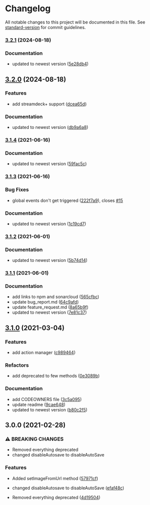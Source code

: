 # Changelog

All notable changes to this project will be documented in this file. See [standard-version](https://github.com/conventional-changelog/standard-version) for commit guidelines.

### [3.2.1](https://github.com/XeroxDev/Stream-Deck-TS-SDK/compare/v3.2.0...v3.2.1) (2024-08-18)


### Documentation

* updated to newest version ([5e28db4](https://github.com/XeroxDev/Stream-Deck-TS-SDK/commit/5e28db4f595c08e91564d2b5b50e29a0ccee33b4))

## [3.2.0](https://github.com/XeroxDev/Stream-Deck-TS-SDK/compare/v3.1.4...v3.2.0) (2024-08-18)


### Features

* add streamdeck+ support ([dcea65d](https://github.com/XeroxDev/Stream-Deck-TS-SDK/commit/dcea65ddf5433cef818dd08955ff27e0c5ffe946))


### Documentation

* updated to newest version ([db9a6a8](https://github.com/XeroxDev/Stream-Deck-TS-SDK/commit/db9a6a8dc4b97e6f2a5643364d95c7ed64a5a319))

### [3.1.4](https://github.com/XeroxDev/Stream-Deck-TS-SDK/compare/v3.1.3...v3.1.4) (2021-06-16)


### Documentation

* updated to newest version ([59fac5c](https://github.com/XeroxDev/Stream-Deck-TS-SDK/commit/59fac5cc6e1b26e8a168c078699f8f404fae8d6b))

### [3.1.3](https://github.com/XeroxDev/Stream-Deck-TS-SDK/compare/v3.1.2...v3.1.3) (2021-06-16)


### Bug Fixes

* global events don't get triggered ([222f7a9](https://github.com/XeroxDev/Stream-Deck-TS-SDK/commit/222f7a90c7e0bb9c4a0262ca06d4cbfb61791de4)), closes [#15](https://github.com/XeroxDev/Stream-Deck-TS-SDK/issues/15)


### Documentation

* updated to newest version ([1c19cd7](https://github.com/XeroxDev/Stream-Deck-TS-SDK/commit/1c19cd7990e9903f2ae2d47bd49ec42cfa8d47f6))

### [3.1.2](https://github.com/XeroxDev/Stream-Deck-TS-SDK/compare/v3.1.1...v3.1.2) (2021-06-01)


### Documentation

* updated to newest version ([5b74d14](https://github.com/XeroxDev/Stream-Deck-TS-SDK/commit/5b74d14ba51829e649f91d58fde3b8d1717357b2))

### [3.1.1](https://github.com/XeroxDev/Stream-Deck-TS-SDK/compare/v3.1.0...v3.1.1) (2021-06-01)


### Documentation

* add links to npm and sonarcloud ([565cfbc](https://github.com/XeroxDev/Stream-Deck-TS-SDK/commit/565cfbcd4b321a628f8dad38d881034d81aeb678))
* update bug_report.md ([64c9afd](https://github.com/XeroxDev/Stream-Deck-TS-SDK/commit/64c9afd08237ac77335df665d4bc1b6bd6e1e9fd))
* update feature_request.md ([8a65b9f](https://github.com/XeroxDev/Stream-Deck-TS-SDK/commit/8a65b9f7cefe44d12b97a879d662fd5b50a741e9))
* updated to newest version ([7e81c37](https://github.com/XeroxDev/Stream-Deck-TS-SDK/commit/7e81c375110dc58e183d705e4110839bd5184477))

## [3.1.0](https://github.com/XeroxDev/Stream-Deck-TS-SDK/compare/v3.0.0...v3.1.0) (2021-03-04)


### Features

* add action manager ([c989464](https://github.com/XeroxDev/Stream-Deck-TS-SDK/commit/c989464bd9b2932c078aea28b6a1215d8177efdf))


### Refactors

* add deprecated to few methods ([0e3089b](https://github.com/XeroxDev/Stream-Deck-TS-SDK/commit/0e3089baca105ee7c2e30891d90dc19b1a150c27))


### Documentation

* add CODEOWNERS file ([3c5a095](https://github.com/XeroxDev/Stream-Deck-TS-SDK/commit/3c5a095e08f8bf8e59f71eb3d13837817ef79236))
* update readme ([9cae648](https://github.com/XeroxDev/Stream-Deck-TS-SDK/commit/9cae648f22b75f52583bb25a04907136d3269974))
* updated to newest version ([b80c2f5](https://github.com/XeroxDev/Stream-Deck-TS-SDK/commit/b80c2f59f75d49eeaf64781c6ea5ab108a8c72d5))

## 3.0.0 (2021-02-28)


### ⚠ BREAKING CHANGES

* Removed everything deprecated
* changed disableAutosave to disableAutoSave

### Features

* Added setImageFromUrl method ([57971cf](https://github.com/XeroxDev/Stream-Deck-TS-SDK/commit/57971cfca139323925145407bc2aa8a85458403e))


* changed disableAutosave to disableAutoSave ([efaf48c](https://github.com/XeroxDev/Stream-Deck-TS-SDK/commit/efaf48c6470dd60e5d6daa2d2f6f3fa90cce6aed))
* Removed everything deprecated ([4d19504](https://github.com/XeroxDev/Stream-Deck-TS-SDK/commit/4d19504a1684a4068ceb705a85a7bf90a402f83f))
